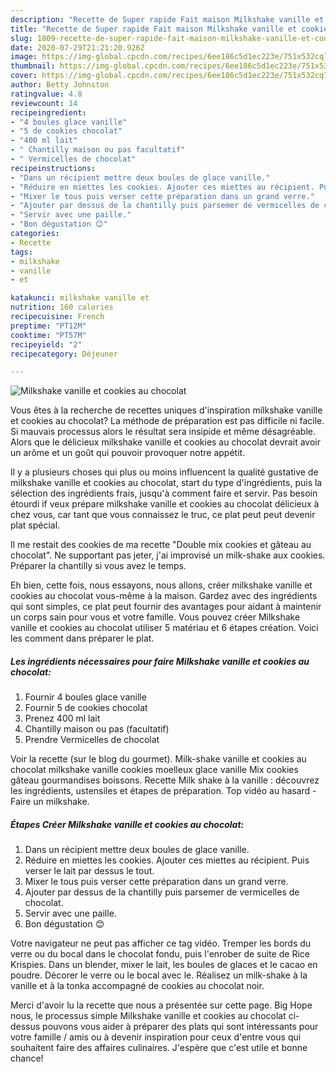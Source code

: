 ```yaml
---
description: "Recette de Super rapide Fait maison Milkshake vanille et cookies au chocolat"
title: "Recette de Super rapide Fait maison Milkshake vanille et cookies au chocolat"
slug: 1809-recette-de-super-rapide-fait-maison-milkshake-vanille-et-cookies-au-chocolat
date: 2020-07-29T21:21:20.926Z
image: https://img-global.cpcdn.com/recipes/6ee186c5d1ec223e/751x532cq70/milkshake-vanille-et-cookies-au-chocolat-photo-principale-de-la-recette.jpg
thumbnail: https://img-global.cpcdn.com/recipes/6ee186c5d1ec223e/751x532cq70/milkshake-vanille-et-cookies-au-chocolat-photo-principale-de-la-recette.jpg
cover: https://img-global.cpcdn.com/recipes/6ee186c5d1ec223e/751x532cq70/milkshake-vanille-et-cookies-au-chocolat-photo-principale-de-la-recette.jpg
author: Betty Johnston
ratingvalue: 4.8
reviewcount: 14
recipeingredient:
- "4 boules glace vanille"
- "5 de cookies chocolat"
- "400 ml lait"
- " Chantilly maison ou pas facultatif"
- " Vermicelles de chocolat"
recipeinstructions:
- "Dans un récipient mettre deux boules de glace vanille."
- "Réduire en miettes les cookies. Ajouter ces miettes au récipient. Puis verser le lait par dessus le tout."
- "Mixer le tous puis verser cette préparation dans un grand verre."
- "Ajouter par dessus de la chantilly puis parsemer de vermicelles de chocolat."
- "Servir avec une paille."
- "Bon dégustation 😊"
categories:
- Recette
tags:
- milkshake
- vanille
- et

katakunci: milkshake vanille et 
nutrition: 160 calories
recipecuisine: French
preptime: "PT12M"
cooktime: "PT57M"
recipeyield: "2"
recipecategory: Déjeuner

---
```



![Milkshake vanille et cookies au chocolat](https://img-global.cpcdn.com/recipes/6ee186c5d1ec223e/751x532cq70/milkshake-vanille-et-cookies-au-chocolat-photo-principale-de-la-recette.jpg)

Vous êtes à la recherche de recettes uniques d'inspiration milkshake vanille et cookies au chocolat? La méthode de préparation est pas difficile ni facile. Si mauvais processus alors le résultat sera insipide et même désagréable. Alors que le délicieux milkshake vanille et cookies au chocolat devrait avoir un arôme et un goût qui pouvoir provoquer notre appétit.

Il y a plusieurs choses qui plus ou moins influencent la qualité gustative de milkshake vanille et cookies au chocolat, start du type d'ingrédients, puis la sélection des ingrédients frais, jusqu'à comment faire et servir. Pas besoin étourdi if veux prépare milkshake vanille et cookies au chocolat délicieux à chez vous, car tant que vous connaissez le truc, ce plat peut peut devenir plat spécial.

Il me restait des cookies de ma recette &#34;Double mix cookies et gâteau au chocolat&#34;. Ne supportant pas jeter, j&#39;ai improvisé un milk-shake aux cookies. Préparer la chantilly si vous avez le temps.


Eh bien, cette fois, nous essayons, nous allons, créer milkshake vanille et cookies au chocolat vous-même à la maison. Gardez avec des ingrédients qui sont simples, ce plat peut fournir des avantages pour aidant à maintenir un corps sain pour vous et votre famille. Vous pouvez créer Milkshake vanille et cookies au chocolat utiliser 5 matériau et 6 étapes création. Voici les comment dans préparer le plat.

<!--inarticleads1-->

##### Les ingrédients nécessaires pour faire Milkshake vanille et cookies au chocolat:

1. Fournir 4 boules glace vanille
1. Fournir 5 de cookies chocolat
1. Prenez 400 ml lait
1.   Chantilly maison ou pas (facultatif)
1. Prendre  Vermicelles de chocolat


Voir la recette (sur le blog du gourmet). Milk-shake vanille et cookies au chocolat milkshake vanille cookies moelleux glace vanille Mix cookies gâteau gourmandises boissons. Recette Milk shake à la vanille : découvrez les ingrédients, ustensiles et étapes de préparation. Top vidéo au hasard - Faire un milkshake. 

<!--inarticleads2-->

##### Étapes Créer Milkshake vanille et cookies au chocolat:

1. Dans un récipient mettre deux boules de glace vanille.
1. Réduire en miettes les cookies. Ajouter ces miettes au récipient. Puis verser le lait par dessus le tout.
1. Mixer le tous puis verser cette préparation dans un grand verre.
1. Ajouter par dessus de la chantilly puis parsemer de vermicelles de chocolat.
1. Servir avec une paille.
1. Bon dégustation 😊


Votre navigateur ne peut pas afficher ce tag vidéo. Tremper les bords du verre ou du bocal dans le chocolat fondu, puis l&#39;enrober de suite de Rice Krispies. Dans un blender, mixer le lait, les boules de glaces et le cacao en poudre. Décorer le verre ou le bocal avec le. Réalisez un milk-shake à la vanille et à la tonka accompagné de cookies au chocolat noir. 


Merci d'avoir lu la recette que nous a présentée sur cette page. Big Hope nous, le processus simple Milkshake vanille et cookies au chocolat ci-dessus pouvons vous aider à préparer des plats qui sont intéressants pour votre famille / amis ou à devenir inspiration pour ceux d'entre vous qui souhaitent faire des affaires culinaires. J'espère que c'est utile et bonne chance!
